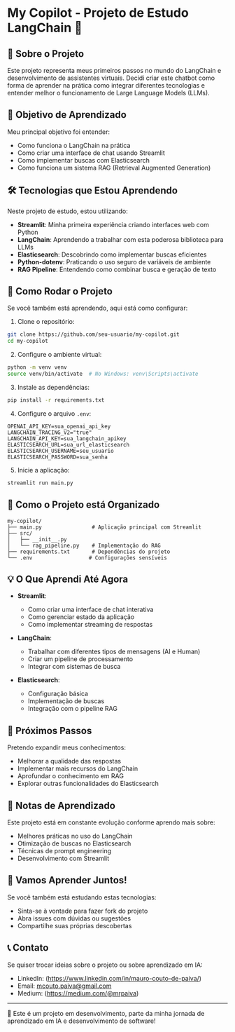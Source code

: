# My Copilot - Projeto de Estudo LangChain 🤖

## 🎯 Sobre o Projeto

Este projeto representa meus primeiros passos no mundo do LangChain e desenvolvimento de assistentes virtuais. Decidi criar este chatbot como forma de aprender na prática como integrar diferentes tecnologias e entender melhor o funcionamento de Large Language Models (LLMs).

## 🌱 Objetivo de Aprendizado

Meu principal objetivo foi entender:
- Como funciona o LangChain na prática
- Como criar uma interface de chat usando Streamlit
- Como implementar buscas com Elasticsearch
- Como funciona um sistema RAG (Retrieval Augmented Generation)

## 🛠️ Tecnologias que Estou Aprendendo

Neste projeto de estudo, estou utilizando:

- **Streamlit**: Minha primeira experiência criando interfaces web com Python
- **LangChain**: Aprendendo a trabalhar com esta poderosa biblioteca para LLMs
- **Elasticsearch**: Descobrindo como implementar buscas eficientes
- **Python-dotenv**: Praticando o uso seguro de variáveis de ambiente
- **RAG Pipeline**: Entendendo como combinar busca e geração de texto

## 🚀 Como Rodar o Projeto

Se você também está aprendendo, aqui está como configurar:

1. Clone o repositório:
```bash
git clone https://github.com/seu-usuario/my-copilot.git
cd my-copilot
```

2. Configure o ambiente virtual:
```bash
python -m venv venv
source venv/bin/activate  # No Windows: venv\Scripts\activate
```

3. Instale as dependências:
```bash
pip install -r requirements.txt
```

4. Configure o arquivo `.env`:
```env
OPENAI_API_KEY=sua_openai_api_key
LANGCHAIN_TRACING_V2="true"
LANGCHAIN_API_KEY=sua_langchain_apikey
ELASTICSEARCH_URL=sua_url_elasticsearch
ELASTICSEARCH_USERNAME=seu_usuario
ELASTICSEARCH_PASSWORD=sua_senha
```

5. Inicie a aplicação:
```bash
streamlit run main.py
```

## 📂 Como o Projeto está Organizado

```
my-copilot/
├── main.py                # Aplicação principal com Streamlit
├── src/
│   ├── __init__.py
│   └── rag_pipeline.py    # Implementação do RAG
├── requirements.txt       # Dependências do projeto
└── .env                  # Configurações sensíveis
```

## 💡 O Que Aprendi Até Agora

- **Streamlit**: 
  - Como criar uma interface de chat interativa
  - Como gerenciar estado da aplicação
  - Como implementar streaming de respostas

- **LangChain**:
  - Trabalhar com diferentes tipos de mensagens (AI e Human)
  - Criar um pipeline de processamento
  - Integrar com sistemas de busca

- **Elasticsearch**:
  - Configuração básica
  - Implementação de buscas
  - Integração com o pipeline RAG

## 🔄 Próximos Passos

Pretendo expandir meus conhecimentos:
- Melhorar a qualidade das respostas
- Implementar mais recursos do LangChain
- Aprofundar o conhecimento em RAG
- Explorar outras funcionalidades do Elasticsearch

## 📝 Notas de Aprendizado

Este projeto está em constante evolução conforme aprendo mais sobre:
- Melhores práticas no uso do LangChain
- Otimização de buscas no Elasticsearch
- Técnicas de prompt engineering
- Desenvolvimento com Streamlit

## 🤝 Vamos Aprender Juntos!

Se você também está estudando estas tecnologias:
- Sinta-se à vontade para fazer fork do projeto
- Abra issues com dúvidas ou sugestões
- Compartilhe suas próprias descobertas

## 📞 Contato

Se quiser trocar ideias sobre o projeto ou sobre aprendizado em IA:
- LinkedIn: (https://www.linkedin.com/in/mauro-couto-de-paiva/)
- Email: mcouto.paiva@gmail.com
- Medium: (https://medium.com/@mrpaiva)

---

🌟 Este é um projeto em desenvolvimento, parte da minha jornada de aprendizado em IA e desenvolvimento de software!